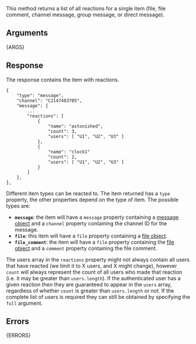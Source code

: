 
This method returns a list of all reactions for a single item (file, file comment, channel message, group message, or direct message).

## Arguments

{ARGS}


## Response

The response contains the item with reactions.

	{
		"type": "message",
		"channel": "C2147483705",
		"message": {
			...
			"reactions": [
				{
					"name": "astonished",
					"count": 3,
					"users": [ "U1", "U2", "U3" ]
				},
				{
					"name": "clock1"
					"count": 2,
					"users": [ "U1", "U2", "U3" ]
				}
			]
		},
	},

Different item types can be reacted to. The item returned has a `type` property, the
other properties depend on the type of item. The possible types are:

 * **`message`**: the item will have a `message` property containing a [message object](/docs/messages) and a `channel` property containing the channel ID for the message.
 * **`file`**: this item will have a `file` property containing a [file object](/types/file).
 * **`file_comment`**: the item will have a `file` property containing the [file object](/types/file) and a `comment` property containing the file comment.

The users array in the `reactions` property might not always contain all users that have reacted (we limit it to X users, and X might change), however `count` will always represent the count of all
users who made that reaction (i.e. it may be greater than `users.length`). If the authenticated user has a given reaction then they are guaranteed to appear in the `users` array, regardless of
whether `count` is greater than `users.length` or not. If the complete list of users is required they can still be obtained by specifying the `full` argument.

## Errors

{ERRORS}